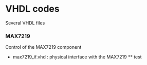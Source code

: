 # VHDL codes
Several VHDL files


### MAX7219

Control of the MAX7219 component
* max7219_if.vhd : physical interface with the MAX7219
** test

